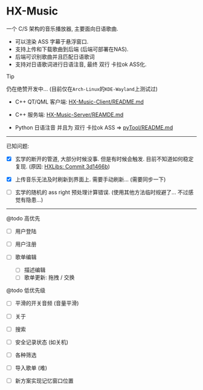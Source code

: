 # HX-Music

一个 C/S 架构的音乐播放器, 主要面向日语歌曲. 

- 可以渲染 ASS 字幕于悬浮窗口.
- 支持上传和下载歌曲到后端 (后端可部署在NAS).
- 后端可识别歌曲并且匹配日语歌词
- 支持对日语歌词进行日语注音, 最终 双行 卡拉ok ASS化.

> [!TIP]
> 仍在绝赞开发中... (目前仅在`Arch-Linux`的`KDE-Wayland`上测试过)

- C++ QT/QML 客户端: [HX-Music-Client/README.md](HX-Music-Client/README.md)

- C++ 服务端: [HX-Music-Server/REAMDE.md](HX-Music-Server/REAMDE.md)

- Python 日语注音 并且为 双行 卡拉ok ASS => [pyTool/README.md](pyTool/README.md)

---

已知问题:

- [x] 玄学的断开的管道, 大部分时候没事. 但是有时候会触发. 目前不知道如何稳定复现. (原因: [HXLibs: Commit 3d1466b](https://github.com/HengXin666/HXLibs/commit/3d1466bd9e61c0708e9a93893d650ebe02157482))

- [x] 上传音乐无法及时刷新到界面上. 需要手动刷新... (需要同步一下)

- [ ] 玄学的随机的 ass right 预处理计算错误. (使用其他方法临时规避了... 不过感觉有隐患...)

---

@todo 高优先

- [ ] 用户登陆

- [ ] 用户注册

- [ ] 歌单编辑
    - [ ] 描述编辑
    - [ ] 歌单更新: 拖拽 / 交换

@todo 低优先级

- [ ] 平滑的开关音频 (音量平滑)

- [ ] 关于

- [ ] 搜索

- [ ] 安全记录状态 (如关机)

- [ ] 各种筛选

- [ ] 导入歌单 (难)

- [ ] 新方案实现记忆窗口位置